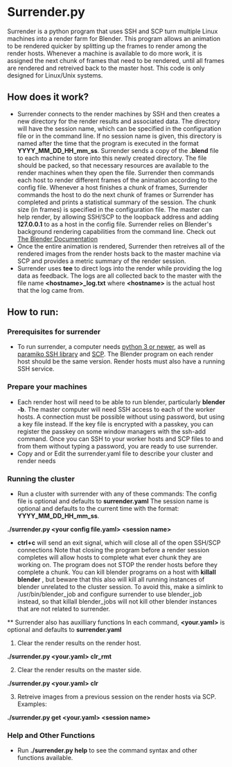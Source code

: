 # Surrender.py
Surrender is a python program that uses SSH and SCP turn multiple Linux machines into a render farm for Blender. This program allows an animation to be rendered quicker by splitting up the frames to render among the render hosts. Whenever a machine is available to do more work, it is assigned the next chunk of frames that need to be rendered, until all frames are rendered and retreived back to the master host. This code is only designed for Linux/Unix systems.

## How does it work?
* Surrender connects to the render machines by SSH and then creates a new directory for the render results and associated data. The directory will have the session name, which can be specified in the configuration file or in the command line. If no session name is given, this directory is named after the time that the program is executed in the format **YYYY_MM_DD_HH_mm_ss**. Surrender sends a copy of the **.blend** file to each machine to store into this newly created directory. The file should be packed, so that necessary resources are available to the render machines when they open the file. Surrender then commands each host to render different frames of the animation according to the config file. Whenever a host finishes a chunk of frames, Surrender commands the host to do the next chunk of frames or Surrender has completed and prints a statistical summary of the session. The chunk size (in frames) is specified in the configuration file. The master can help render, by allowing SSH/SCP to the loopback address and adding **127.0.0.1** to as a host in the config file. Surrender relies on Blender's background rendering capabilities from the command line. Check out [The Blender Documentation](https://docs.blender.org/manual/en/latest/advanced/command_line/render.html)
* Once the entire animation is rendered, Surrender then retreives all of the rendered images from the render hosts back to the master machine via SCP and provides a metric summary of the render session.
* Surrender uses **tee** to direct logs into the render while providing the log data as feedback. The logs are all collected back to the master with the file name **\<hostname\>_log.txt** where **\<hostname\>** is the actual host that the log came from.


## How to run:
### Prerequisites for surrender
* To run surrender, a computer needs [python 3 or newer](https://www.python.org/downloads/), as well as [paramiko SSH library](https://github.com/paramiko/paramiko) and [SCP](https://pypi.org/project/scp/). The Blender program on each render host should be the same version. Render hosts must also have a running SSH service.

### Prepare your machines
* Each render host will need to be able to run blender, particularly **blender -b**. The master computer will need SSH access to each of the worker hosts. A connection must be possible without using password, but using a key file instead. If the key file is encrypted with a passkey, you can register the passkey on some window managers with the ssh-add command. Once you can SSH to your worker hosts and SCP files to and from them without typing a password, you are ready to use surrender.
* Copy and or Edit the surrender.yaml file to describe your cluster and render needs
### Running the cluster
* Run a cluster with surrender with any of these commands:
 The config file is optional and defaults to **surrender.yaml**
 The session name is optional and defaults to the current time with the format:  **YYYY_MM_DD_HH_mm_ss**.

**./surrender.py \<your config file.yaml\> \<session name\>**

* **ctrl+c** will send an exit signal, which will close all of the open SSH/SCP connections
  Note that closing the program before a render session completes will allow hosts to complete what ever chunk they are working on.
  The program does not STOP the render hosts before they complete a chunk. You can kill blender programs on a host with **killall blender** , but beware that this also will kill all running instances of blender unrelated to the cluster session. To avoid this, make a simlink to /usr/bin/blender_job and configure surrender to use blender_job instead, so that killall blender_jobs will not kill other blender instances that are not related to surrender.
  
** Surrender also has auxilliary functions
In each command, **\<your.yaml\>** is optional and defaults to **surrender.yaml**

1. Clear the render results on the render host.

  **./surrender.py \<your.yaml\> clr_rmt**

2. Clear the render results on the master side.

  **./surrender.py \<your.yaml\> clr**

3. Retreive images from a previous session on the render hosts via SCP. Examples:

  **./surrender.py get \<your.yaml\> \<session name\>**

### Help and Other Functions
  * Run **./surrender.py help** to see the command syntax and other functions available.

